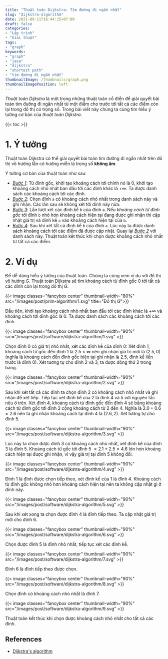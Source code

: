 ```yaml
---
title: "Thuật toán Dijkstra: Tìm đường đi ngắn nhất"
slug: "dijkstra-algorithm"
date: 2021-09-11T16:44:25+07:00
draft: false
categories:
- "Lập trình"
- "Giải thuật"
tags:
- "graph"
keywords:
- "graph"
- "java"
- "dijkstra"
- "shortest path"
- "tìm đường đi ngắn nhất"
thumbnailImage: /thumbnails/graph.png
thumbnailImagePosition: left
---
```


*Thuật toán Dijkstra* là một trong những thuật toán cổ điển để giải quyết bài toán tìm đường đi ngắn nhất từ một điểm cho trước tới tất cả các điểm còn lại trong đồ thị có trọng số. Trong bài viết này chúng ta cùng tìm hiểu ý tưởng cơ bản của *thuật toán Dijkstra*.

<!--more-->

{{< toc >}}

# 1. Ý tưởng

Thuật toán Dijkstra có thể giải quyết bài toán tìm đường đi ngắn nhất trên đồ thị vô hướng lẫn có hướng miễn là trọng số **không âm**.

Ý tưởng cơ bản của thuật toán như sau:

- *<u>Bước 1</u>*: Từ đỉnh gốc, khởi tạo khoảng cách tới chính nó là $0$, khởi tạo khoảng cách nhỏ nhất ban đầu tới các đỉnh khác là $+\infty$. Ta được danh sách các khoảng cách tới các đỉnh.
- *<u>Bước 2</u>*: Chọn đỉnh `a` có khoảng cách nhỏ nhất trong danh sách này và ghi nhận. Các lần sau sẽ không xét tới đỉnh này nữa.
- *<u>Bước 3</u>*: Lần lượt xét các đỉnh kề `b` của đỉnh `a`. Nếu *khoảng cách từ đỉnh gốc* tới đỉnh `b` nhỏ hơn khoảng cách hiện tại đang được ghi nhận thì cập nhật giá trị và đỉnh kề `a` vào khoảng cách hiện tại của `b`.
- *<u>Bước 4</u>*: Sau khi xét tất cả đỉnh kề `b` của đỉnh `a`. Lúc này ta được danh sách khoảng cách tới các điểm đã được cập nhật. Quay lại *<u>Bước 2</u>* với danh sách này. Thuật toán kết thúc khi chọn được khoảng cách nhỏ nhất từ tất cả các điểm.

# 2. Ví dụ

Để dễ dàng hiểu ý tưởng của thuật toán. Chúng ta cùng xem ví dụ với đồ thị vô hướng $G$. Thuật toán Dijkstra sẽ tìm khoảng cách từ đỉnh gốc $0$ tới tất cả các đỉnh còn lại trong đồ thị $G$.

{{< image classes="fancybox center" thumbnail-width="80%" src="/images/post/prim-algorithm/1.svg" title="Đồ thị $G$">}}

Đầu tiên, khởi tạo khoảng cách nhỏ nhất ban đầu tới các đỉnh khác là $+\infty$ và khoảng cách tới đỉnh gốc là 0. Ta được danh sách các khoảng cách tới các đỉnh. 

{{< image classes="fancybox center" thumbnail-width="90%" src="/images/post/software/dijkstra-algorithm/1.svg" >}}

Chọn đỉnh 0 có giá trị nhỏ nhất, xét các đỉnh kề của đỉnh 0: Xét đỉnh 1, khoảng cách từ gốc đến đỉnh 1 là 2.5 &lt; $\infty$ nên ghi nhận giá trị mới là $(2.5, 0)$ (nghĩa là khoảng cách đến đỉnh gốc hiện tại ghi nhận là 2.5, đỉnh kề liền trước là đỉnh 0). Xét tương tự cho đỉnh 2 và 3, ta được dòng thứ 2 trong bảng. 

{{< image classes="fancybox center" thumbnail-width="90%" src="/images/post/software/dijkstra-algorithm/2.svg" >}}

Sau khi xét tất cả các đỉnh ta chọn đỉnh 2 có khoảng cách nhỏ nhất và ghi nhận để xét tiếp. Tiếp tục xét đỉnh kề của 2 là đỉnh 4 và 5 với nguyên tắc nêu ở trên. Xét đỉnh 4, khoảng cách từ đỉnh gốc đến đỉnh 4 sẽ bằng khoảng cách từ đỉnh gốc tới đỉnh 2 cộng khoảng cách từ 2 đến 4. Nghĩa là $2.0+0.6=2.6$ nên ta ghi nhận khoảng cách tại đỉnh 4 là $(2.6, 2)$. Xét tương tự cho đỉnh 5. 

{{< image classes="fancybox center" thumbnail-width="90%" src="/images/post/software/dijkstra-algorithm/3.svg" >}}

Lúc này ta chọn được đỉnh 3 có khoảng cách nhỏ nhất, xét đỉnh kề của đỉnh 3 là đỉnh 5. Khoảng cách từ gốc tới đỉnh 5 $=2.1+2.5=4.6$ lớn hơn khoảng cách hiện tại được ghi nhận, vì vậy giá trị tại đỉnh 5 không đổi. 

{{< image classes="fancybox center" thumbnail-width="90%" src="/images/post/software/dijkstra-algorithm/4.svg" >}}

Đỉnh 1 là đỉnh được chọn tiếp theo, xét đỉnh kề của 1 là đỉnh 4. Khoảng cách từ đỉnh gốc không nhỏ hơn khoảng cách hiện tại nên ta không cập nhật gì ở đỉnh này. 

{{< image classes="fancybox center" thumbnail-width="90%" src="/images/post/software/dijkstra-algorithm/5.svg" >}}

Sau khi xét xong ta chọn được đỉnh 4 là đỉnh tiếp theo. Ta cập nhật giá trị mới cho đỉnh 6.

{{< image classes="fancybox center" thumbnail-width="90%" src="/images/post/software/dijkstra-algorithm/6.svg" >}}

Chọn được đỉnh 5 là đỉnh nhỏ nhất, tiếp tục xét các đỉnh kề. 

{{< image classes="fancybox center" thumbnail-width="90%" src="/images/post/software/dijkstra-algorithm/7.svg" >}}

Đỉnh 6 là đỉnh tiếp theo được chọn.

{{< image classes="fancybox center" thumbnail-width="90%" src="/images/post/software/dijkstra-algorithm/8.svg" >}}

Chọn đỉnh có khoảng cách nhỏ nhất là đỉnh 7.

{{< image classes="fancybox center" thumbnail-width="90%" src="/images/post/software/dijkstra-algorithm/9.svg" >}}

Thuật toán kết thúc khi chọn được khoảng cách nhỏ nhất cho tất cả các đỉnh.

## References

- [Dijkstra's algorithm](https://en.wikipedia.org/wiki/Dijkstra%27s_algorithm)


